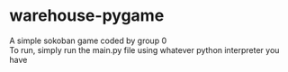# warehouse-pygame
A simple sokoban game coded by group 0    
To run, simply run the main.py file using whatever python interpreter you have
